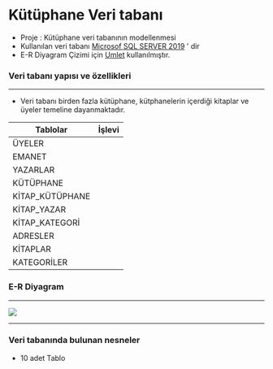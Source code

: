 # Kütüphane Veri tabanı

* Proje : Kütüphane veri tabanının modellenmesi
* Kullanılan veri tabanı [Microsof SQL SERVER 2019](https://www.microsoft.com/tr-tr/sql-server/sql-server-downloads) ' dir
* E-R Diyagram Çizimi için [Umlet](https://www.umlet.com/) kullanılmıştır.

### Veri tabanı yapısı ve özellikleri
---
* Veri tabanı birden fazla kütüphane, kütphanelerin içerdiği kitaplar ve üyeler temeline dayanmaktadır.


| Tablolar     | İşlevi        |
| -------------| ------------- |
|ÜYELER	|
|EMANET|
|YAZARLAR	|
|KÜTÜPHANE|
|KİTAP_KÜTÜPHANE	|
|KİTAP_YAZAR	|
|KİTAP_KATEGORİ	|
|ADRESLER	|
|KİTAPLAR| 
|KATEGORİLER	|


### E-R Diyagram

---

![](https://github.com/cgesgin/SQL-Kutuphane_Veritabani_projesi/blob/main/E-R%20Diyagram/K%C3%BCt%C3%BCphane_veritaban%C4%B1_E_R_Diyagram.png)

---
### Veri tabanında bulunan nesneler

*	10 adet Tablo
